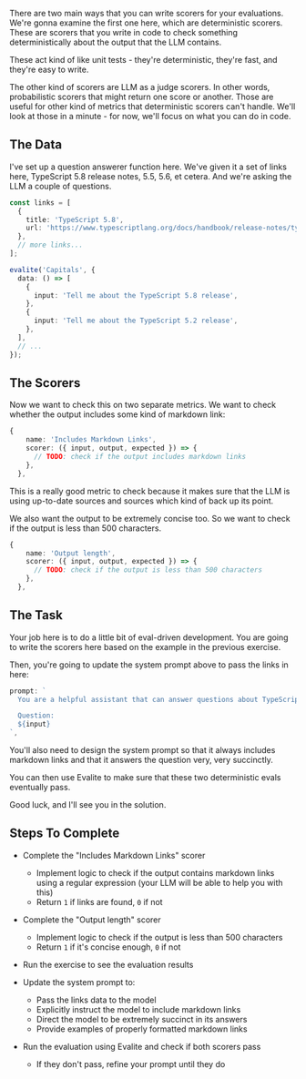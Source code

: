 There are two main ways that you can write scorers for your evaluations. We're gonna examine the first one here, which are deterministic scorers. These are scorers that you write in code to check something deterministically about the output that the LLM contains.

These act kind of like unit tests - they're deterministic, they're fast, and they're easy to write.

The other kind of scorers are LLM as a judge scorers. In other words, probabilistic scorers that might return one score or another. Those are useful for other kind of metrics that deterministic scorers can't handle. We'll look at those in a minute - for now, we'll focus on what you can do in code.

## The Data

I've set up a question answerer function here. We've given it a set of links here, TypeScript 5.8 release notes, 5.5, 5.6, et cetera. And we're asking the LLM a couple of questions.

```ts
const links = [
  {
    title: 'TypeScript 5.8',
    url: 'https://www.typescriptlang.org/docs/handbook/release-notes/typescript-5-8.html',
  },
  // more links...
];

evalite('Capitals', {
  data: () => [
    {
      input: 'Tell me about the TypeScript 5.8 release',
    },
    {
      input: 'Tell me about the TypeScript 5.2 release',
    },
  ],
  // ...
});
```

## The Scorers

Now we want to check this on two separate metrics. We want to check whether the output includes some kind of markdown link:

```ts
{
    name: 'Includes Markdown Links',
    scorer: ({ input, output, expected }) => {
      // TODO: check if the output includes markdown links
    },
  },
```

This is a really good metric to check because it makes sure that the LLM is using up-to-date sources and sources which kind of back up its point.

We also want the output to be extremely concise too. So we want to check if the output is less than 500 characters.

```ts
{
    name: 'Output length',
    scorer: ({ input, output, expected }) => {
      // TODO: check if the output is less than 500 characters
    },
  },
```

## The Task

Your job here is to do a little bit of eval-driven development. You are going to write the scorers here based on the example in the previous exercise.

Then, you're going to update the system prompt above to pass the links in here:

```ts
prompt: `
  You are a helpful assistant that can answer questions about TypeScript releases.

  Question:
  ${input}
`,
```

You'll also need to design the system prompt so that it always includes markdown links and that it answers the question very, very succinctly.

You can then use Evalite to make sure that these two deterministic evals eventually pass.

Good luck, and I'll see you in the solution.

## Steps To Complete

- Complete the "Includes Markdown Links" scorer
  - Implement logic to check if the output contains markdown links using a regular expression (your LLM will be able to help you with this)
  - Return `1` if links are found, `0` if not

- Complete the "Output length" scorer
  - Implement logic to check if the output is less than 500 characters
  - Return `1` if it's concise enough, `0` if not

- Run the exercise to see the evaluation results

- Update the system prompt to:
  - Pass the links data to the model
  - Explicitly instruct the model to include markdown links
  - Direct the model to be extremely succinct in its answers
  - Provide examples of properly formatted markdown links

- Run the evaluation using Evalite and check if both scorers pass
  - If they don't pass, refine your prompt until they do
